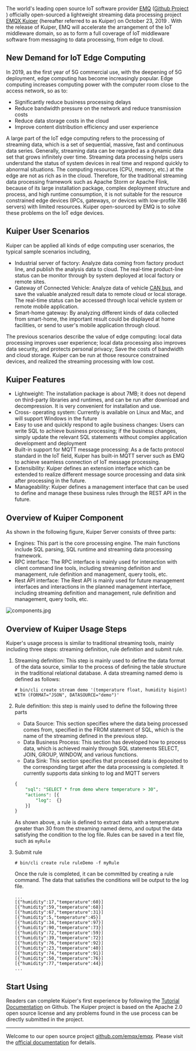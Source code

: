 The world's leading open source IoT software provider [EMQ](https://www.emqx.com/en)  ([Github Project](https://github.com/emqx/emqx) ) officially open-sourced a lightweight streaming data processing project [EMQX Kuiper](https://github.com/emqx/kuiper) (hereafter referred to as Kuiper)  on October 23, 2019 . With the release of Kuiper, EMQ will accelerate the arrangement of the IoT middleware domain, so as to form a full coverage of IoT middleware software from messaging to data processing, from edge to cloud.

## New Demand for IoT Edge Computing

In 2019, as the first year of 5G commercial use, with the deepening of 5G deployment, edge computing has become increasingly popular. Edge computing increases computing power with the computer room close to the access network, so as to:

- Significantly reduce business processing delays
- Reduce bandwidth pressure on the network and reduce transmission costs
- Reduce data storage costs in the cloud
- Improve content distribution efficiency and user experience

A large part of the IoT edge computing refers to the processing of streaming data, which is a set of sequential, massive, fast and continuous data series. Generally, streaming data can be regarded as a dynamic data set that grows infinitely over time.  Streaming data processing helps users understand the status of system devices in real time and respond quickly to abnormal situations. The computing resources (CPU, memory, etc.) at the edge are not as rich as in the cloud. Therefore, for the traditional streaming data processing framework such as Apache Storm or Apache Flink, because of its large installation package, complex deployment structure and process, and high runtime consumption, it is not suitable for the resource constrained edge devices (IPCs, gateways, or devices with low-profile X86 servers) with limited resources. Kuiper open-sourced by EMQ is to solve these problems on the IoT edge devices.

## Kuiper User Scenarios

Kuiper can be applied all kinds of edge computing user scenarios, the typical sample scenarios including,

- Industrial server of factory: Analyze data coming from factory product line, and publish the analysis data to cloud. The real-time product-line status can be monitor through by system deployed at local factory or remote sites.
- Gateway of Connected Vehicle: Analyze data of vehicle [CAN bus](https://www.emqx.com/en/blog/can-bus-how-it-works-pros-and-cons), and save the valuable analyzed result data to remote cloud or local storage. The real-time status can be accessed through local vehicle system or remote mobile application.
- Smart-home gateway: By analyzing different kinds of data collected from smart-home, the important result could be displayed at home facilities, or send to user's mobile application through cloud. 

The previous scenarios describe the value of edge computing: local data processing improves user experience; local data processing also improves data security, and protects personal privacy; Save the costs of bandwidth and cloud storage. Kuiper can be run at those resource constrained devices, and realized the streaming processing with low cost.

## Kuiper Features

- Lightweight: The installation package is about 7MB; it does not depend on third-party libraries and runtimes, and can be run after download and decompression. It is very convenient for installation and use.
- Cross- operating system: Currently is available on Linux and Mac, and will support Windows in the future
- Easy to use and quickly respond to agile business changes: Users can write SQL to achieve business processing; if the business changes, simply update the relevant SQL statements without complex application development and deployment
- Built-in support for MQTT message processing: As a de facto protocol standard in the IoT field, Kuiper has built-in MQTT server such as EMQ to achieve seamless connection of IoT message processing.
- Extensibility: Kuiper defines an extension interface which can be extended to realize different message source processing and data sink after processing in the future. 
- Manageability: Kuiper defines a management interface that can be used to define and manage these business rules through the REST API in the future.

## Overview of Kuiper Component 

As shown in the following figure, Kuiper Server consists of three parts:

- Engines: This part is the core processing engine. The main functions include SQL parsing, SQL runtime and streaming data processing framework.
- RPC interface: The RPC interface is mainly used for interaction with client command line tools, including streaming definition and management, rule definition and management, query tools, etc.
- Rest API interface: The Rest API is mainly used for future management interfaces and interactions in the planned management interface, including streaming definition and management, rule definition and management, query tools, etc.

![components.jpg](https://assets.emqx.com/images/0683da520685cd30efd34595da22f4a4.jpg)


## Overview of Kuiper Usage Steps

Kuiper's usage process is similar to traditional streaming tools, mainly including three steps: streaming definition, rule definition and submit rule.

1. Streaming definition: This step is mainly used to define the data format of the data source, similar to the process of defining the table structure in the traditional relational database.  A data streaming named demo is defined as follows:

   ```shell
   # bin/cli create stream demo '(temperature float, humidity bigint) WITH (FORMAT="JSON", DATASOURCE="demo")'
   ```

2. Rule definition: this step is mainly used to define the following three parts

   - Data Source: This section specifies where the data being processed comes from, specified in the FROM statement of SQL, which is the name of the streaming defined in the previous step.
   - Data Business Process: This section has developed how to process data, which is achieved mainly through SQL statements SELECT, JOIN, GROUP, WINDOW, and various functions.
   - Data Sink: This section specifies that processed data is deposited to the corresponding target after the data processing is completed. It currently supports data sinking to log and MQTT servers

   ```sql
   {
       "sql": "SELECT * from demo where temperature > 30",
       "actions": [{
           "log":  {}
       }]
   }
   ```

   As shown above, a rule is defined to extract data with a temperature greater than 30 from the streaming named demo, and output the data satisfying the condition to the log file. Rules can be saved in a text file, such as `myRule`

3. Submit rule

   ```shell
   # bin/cli create rule ruleDemo -f myRule
   ```

   Once the rule is completed, it can be committed by creating a rule command. The data that satisfies the conditions will be output to the log file.

   ```
   ...
   [{"humidity":17,"temperature":60}]
   [{"humidity":59,"temperature":68}]
   [{"humidity":67,"temperature":31}]
   [{"humidity":5,"temperature":45}]
   [{"humidity":34,"temperature":97}]
   [{"humidity":90,"temperature":73}]
   [{"humidity":72,"temperature":59}]
   [{"humidity":39,"temperature":72}]
   [{"humidity":76,"temperature":92}]
   [{"humidity":23,"temperature":40}]
   [{"humidity":74,"temperature":91}]
   [{"humidity":50,"temperature":76}]
   [{"humidity":77,"temperature":44}]
   ...
   ```



## Start Using

Readers can complete Kuiper's first experience by following the [Tutorial Documentation](https://github.com/lf-edge/ekuiper/blob/master/docs/getting_started.md) on Github. The Kuiper project is based on the Apache 2.0 open source license and any problems found in the use process can be directly submitted in the project.

------

Welcome to our open source project [github.com/emqx/emqx](https://github.com/emqx/emqx). Please visit the [official documentation](https://www.emqx.io/docs/en/latest/) for details.
